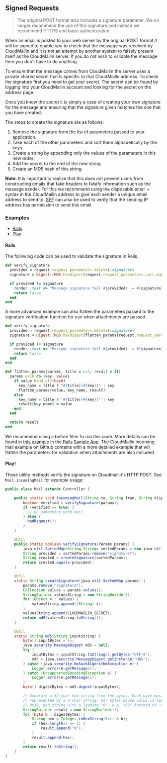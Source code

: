 ## Signed Requests

> The original POST format also includes a signature parameter.
> We no longer recommend the use of this signature and instead we recommend HTTPS and basic authentication.

When an email is posted to your web server by the original POST format it will
be signed to enable you to check that the message was received by CloudMailin
and it is not an attempt by another system to falsely present itself as the
CloudMailin server. If you do not wish to validate the message then you don't
have to do anything.

To ensure that the message comes from CloudMailin the server uses a private
shared secret that is specific to that CloudMailin address. To check the
signature first you need to get your secret. The secret can be found by logging
into your CloudMailin account and looking for the secret on the address page.

Once you know the secret it is simply a case of creating your own signature for
the message and ensuring that the signature given matches the one that you have
created.

The steps to create the signature are as follows:

  1. Remove the signature from the list of parameters passed to your application.
  2. Take each of the other parameters and sort them alphabetically by the keys.
  3. Create a string by appending only the values of the parameters in this new order.
  4. Add the secret to the end of the new string.
  5. Create an MD5 hash of this string.

__Note:__ It is important to realise that this does not prevent users from
constructing emails that fake headers to falsify information such as the message
sender. For this we recommend using the disposable email + syntax in the
CloudMailin address to give each sender a unique email address to send to.
[SPF](/features/spf/) can also be used to verify that the sending IP address has
permission to send this email.

### Examples

  * [Rails](#rails)
  * [Play](#play)

#### Rails
The following code can be used to validate the signature in Rails.

```ruby
def verify_signature
  provided = request.request_parameters.delete(:signature)
  signature = Digest::MD5.hexdigest(request.request_parameters.sort.map{|k,v| v}.join + SECRET)

  if provided != signature
    render :text => "Message signature fail #{provided} != #{signature}", :status => 403
    return false
  end
end
```

A more advanced example can also flatten the parameters passed to the signature
verification function for use when attachments are passed.

```ruby
def verify_signature
  provided = request.request_parameters.delete(:signature)
  signature = Digest::MD5.hexdigest(flatten_params(request.request_parameters).sort.map{|k,v| v}.join + SECRET)

  if provided != signature
    render :text => "Message signature fail #{provided} != #{signature}", :status => 403, :content_type => Mime::TEXT.to_s
    return false
  end
end

def flatten_params(params, title = nil, result = {})
  params.each do |key, value|
    if value.kind_of?(Hash)
      key_name = title ? "#{title}[#{key}]" : key
      flatten_params(value, key_name, result)
    else
      key_name = title ? "#{title}[#{key}]" : key
      result[key_name] = value
    end
  end

  return result
end
```

We recommend using a before filter to run this code. More details can be found
in
[this example](https://github.com/CloudMailin/cloudmailin-rails3/blob/master/app/controllers/incoming_mails_controller.rb)
in the [Rails Sample App](https://github.com/CloudMailin/cloudmailin-rails3).
The CloudMailin incoming mail example on Github contains with a more detailed
example that will flatten the parameters for validation when attachments are
also included.

#### Play!

These utility methods verify the signature on Cloudmailin's HTTP POST. See `Mail.incomingMail` for example usage:

```java
public class Mail extends Controller {

    public static void incomingMail(String to, String from, String disposable, List<Map> attachments) {
        boolean verified = verifySignature(params);
        if (verified == true) {
          // Do something with mail
        } else {
          badRequest();
        }
    }

    @Util
    public static boolean verifySignature(Params params) {
        java.util.SortedMap<String,String> sortedParams = new java.util.TreeMap<String,String>(params.allSimple());
        String provided = sortedParams.remove("signature");
        String created = createSignature(sortedParams);
        return created.equals(provided);
    }

    @Util
    static String createSignature(java.util.SortedMap params) {
        params.remove("signature");
        Collection values = params.values();
        StringBuilder valuesString = new StringBuilder();
        for (Object v : values) {
            valuesString.append((String) v);
        }
        valuesString.append(CLOUDMAILIN_SECRET);
        return md5(valuesString.toString());
    }

    @Util
    static String md5(String inputString) {
        byte[] inputBytes = {};
        java.security.MessageDigest md5 = null;
        try {
            inputBytes = inputString.toString().getBytes("UTF-8");
            md5 = java.security.MessageDigest.getInstance("MD5");
        } catch (java.security.NoSuchAlgorithmException e) {
            Logger.error(e.getMessage());
        } catch (UnsupportedEncodingException e) {
            Logger.error(e.getMessage());
        }
        byte[] digestBytes = md5.digest(inputBytes);

        // Generate a 32-char hex string from the bytes. Each byte must be
        // represented by a 2-char string. For bytes whose value is less than
        // 0x10, pad string with a leading "0", e.g. "09" instead of "9"
        StringBuilder result = new StringBuilder();
        for (byte b : digestBytes) {
            String hex = Integer.toHexString(0xff & b);
            if (hex.length() == 1) {
                result.append("0");
            }
            result.append(hex);
        }
        return result.toString();
    }
}
```
